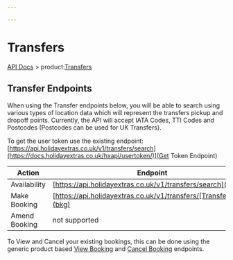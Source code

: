 ```yaml
---

---
```


# Transfers

[API Docs](/hxapi/) > product:[Transfers](index)

## Transfer Endpoints

When using the Transfer endpoints below, you will be able to search using various types of location data which will represent the transfers pickup and dropoff points. Currently, the API will accept IATA Codes, TTI Codes and Postcodes (Postcodes can be used for UK Transfers).

To get the user token use the existing endpoint: [https://api.holidayextras.co.uk/v1/transfers/search](https://docs.holidayextras.co.uk/hxapi/usertoken/)](Get Token Endpoint)    


 | Action                     | Endpoint                                                                     | Method |
 | ------                     | --------                                                                     | ------ |
 | Availability               | [https://api.holidayextras.co.uk/v1/transfers/search](av)                    | GET    |
 | Make Booking               | [https://api.holidayextras.co.uk/v1/transfers/[TransferCode]](bkg)           | POST   |
 | Amend Booking              | not supported                                                                |   -    |

To View and Cancel your existing bookings, this can be done using the generic product based [View Booking](/hxapi/viewamendcancel/view/) and [Cancel Booking](/hxapi/viewamendcancel/cancel/) endpoints.


